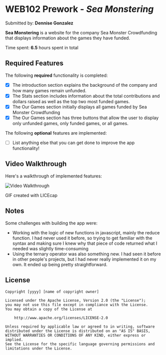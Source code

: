 # WEB102 Prework - *Sea Monstering*

Submitted by: **Dennise Gonzalez**

**Sea Monstering** is a website for the company Sea Monster Crowdfunding that displays information about the games they have funded.

Time spent: **6.5** hours spent in total

## Required Features

The following **required** functionality is completed:

* [x] The introduction section explains the background of the company and how many games remain unfunded.
* [x] The Stats section includes information about the total contributions and dollars raised as well as the top two most funded games.
* [x] The Our Games section initially displays all games funded by Sea Monster Crowdfunding
* [x] The Our Games section has three buttons that allow the user to display only unfunded games, only funded games, or all games.

The following **optional** features are implemented:

* [ ] List anything else that you can get done to improve the app functionality!

## Video Walkthrough

Here's a walkthrough of implemented features:

<img src='https://github.com/dennisegonzalez/web102_prework/blob/main/SeaMonstering.gif' title='Video Walkthrough' width='' alt='Video Walkthrough' />

<!-- Replace this with whatever GIF tool you used! -->
GIF created with LICEcap

## Notes

Some challenges with building the app were:
- Working with the logic of new functions in javascript, mainly the reduce function. I had never used it before, so trying to get familiar with the syntax and making sure I knew why that piece of code returned what I needed was slightly time-consuming
- Using the ternary operator was also something new. I had seen it before in other people's projects, but I had never really implemented it on my own. It ended up being pretty straightforward. 

## License

    Copyright [yyyy] [name of copyright owner]

    Licensed under the Apache License, Version 2.0 (the "License");
    you may not use this file except in compliance with the License.
    You may obtain a copy of the License at

        http://www.apache.org/licenses/LICENSE-2.0

    Unless required by applicable law or agreed to in writing, software
    distributed under the License is distributed on an "AS IS" BASIS,
    WITHOUT WARRANTIES OR CONDITIONS OF ANY KIND, either express or implied.
    See the License for the specific language governing permissions and
    limitations under the License.
